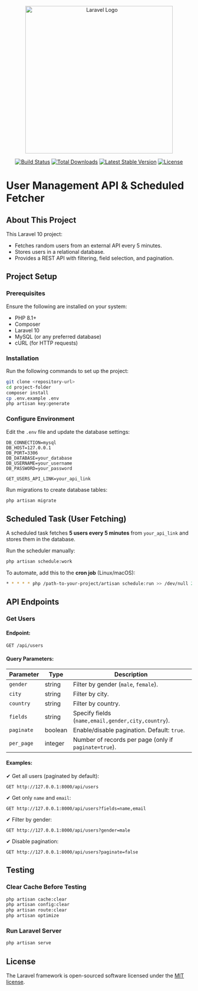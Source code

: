 <p align="center"><a href="https://laravel.com" target="_blank"><img src="https://raw.githubusercontent.com/laravel/art/master/logo-lockup/5%20SVG/2%20CMYK/1%20Full%20Color/laravel-logolockup-cmyk-red.svg" width="400" alt="Laravel Logo"></a></p>

<p align="center">
<a href="https://github.com/laravel/framework/actions"><img src="https://github.com/laravel/framework/workflows/tests/badge.svg" alt="Build Status"></a>
<a href="https://packagist.org/packages/laravel/framework"><img src="https://img.shields.io/packagist/dt/laravel/framework" alt="Total Downloads"></a>
<a href="https://packagist.org/packages/laravel/framework"><img src="https://img.shields.io/packagist/v/laravel/framework" alt="Latest Stable Version"></a>
<a href="https://packagist.org/packages/laravel/framework"><img src="https://img.shields.io/packagist/l/laravel/framework" alt="License"></a>
</p>

# User Management API & Scheduled Fetcher

## About This Project
This Laravel 10 project:
- Fetches random users from an external API every 5 minutes.
- Stores users in a relational database.
- Provides a REST API with filtering, field selection, and pagination.

## Project Setup
### Prerequisites
Ensure the following are installed on your system:
- PHP 8.1+
- Composer
- Laravel 10
- MySQL (or any preferred database)
- cURL (for HTTP requests)

### Installation
Run the following commands to set up the project:
```sh
git clone <repository-url>
cd project-folder
composer install
cp .env.example .env
php artisan key:generate
```

### Configure Environment
Edit the `.env` file and update the database settings:
```
DB_CONNECTION=mysql
DB_HOST=127.0.0.1
DB_PORT=3306
DB_DATABASE=your_database
DB_USERNAME=your_username
DB_PASSWORD=your_password

GET_USERS_API_LINK=your_api_link
```

Run migrations to create database tables:
```sh
php artisan migrate
```

## Scheduled Task (User Fetching)
A scheduled task fetches **5 users every 5 minutes** from `your_api_link` and stores them in the database.

Run the scheduler manually:
```sh
php artisan schedule:work
```

To automate, add this to the **cron job** (Linux/macOS):
```sh
* * * * * php /path-to-your-project/artisan schedule:run >> /dev/null 2>&1
```

## API Endpoints
### Get Users
#### Endpoint:
```sh
GET /api/users
```

#### Query Parameters:

| Parameter  | Type    | Description |
|------------|--------|-------------|
| `gender`   | string | Filter by gender (`male`, `female`). |
| `city`     | string | Filter by city. |
| `country`  | string | Filter by country. |
| `fields`   | string | Specify fields (`name,email,gender,city,country`). |
| `paginate` | boolean | Enable/disable pagination. Default: `true`. |
| `per_page` | integer | Number of records per page (only if `paginate=true`). |

#### Examples:
✔ Get all users (paginated by default):
```
GET http://127.0.0.1:8000/api/users
```

✔ Get only `name` and `email`:
```
GET http://127.0.0.1:8000/api/users?fields=name,email
```

✔ Filter by gender:
```
GET http://127.0.0.1:8000/api/users?gender=male
```

✔ Disable pagination:
```
GET http://127.0.0.1:8000/api/users?paginate=false
```

## Testing
### Clear Cache Before Testing
```sh
php artisan cache:clear
php artisan config:clear
php artisan route:clear
php artisan optimize
```

### Run Laravel Server
```sh
php artisan serve
```


## License
The Laravel framework is open-sourced software licensed under the [MIT license](https://opensource.org/licenses/MIT).

